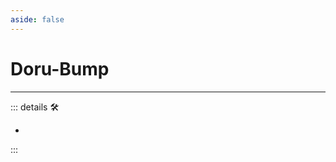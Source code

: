 ```yaml
---
aside: false
---
```

# Doru-Bump

---

<!-- =================================================== -->
<!-- =================================================== -->
<!-- =================================================== -->
<!-- =================================================== -->
<!-- =================================================== -->
::: details 🛠

-

:::
